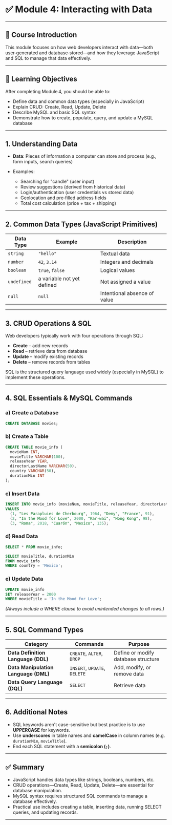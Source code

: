 # ✅ Module 4: Interacting with Data

---

## 🧠 Course Introduction

This module focuses on how web developers interact with data—both user‑generated and database‑stored—and how they leverage JavaScript and SQL to manage that data effectively.

---

## 🎯 Learning Objectives

After completing Module 4, you should be able to:

* Define data and common data types (especially in JavaScript)
* Explain CRUD: Create, Read, Update, Delete
* Describe MySQL and basic SQL syntax
* Demonstrate how to create, populate, query, and update a MySQL database

---

## 1. Understanding Data

* **Data**: Pieces of information a computer can store and process (e.g., form inputs, search queries)
* Examples:

  * Searching for "candle" (user input)
  * Review suggestions (derived from historical data)
  * Login/authentication (user credentials vs stored data)
  * Geolocation and pre‑filled address fields
  * Total cost calculation (price + tax + shipping)

---

## 2. Common Data Types (JavaScript Primitives)

| Data Type   | Example                    | Description                  |
| ----------- | -------------------------- | ---------------------------- |
| `string`    | `"hello"`                  | Textual data                 |
| `number`    | `42`, `3.14`               | Integers and decimals        |
| `boolean`   | `true`, `false`            | Logical values               |
| `undefined` | a variable not yet defined | Not assigned a value         |
| `null`      | `null`                     | Intentional absence of value |

---

## 3. CRUD Operations & SQL

Web developers typically work with four operations through SQL:

* **Create** – add new records
* **Read** – retrieve data from database
* **Update** – modify existing records
* **Delete** – remove records from tables

SQL is the structured query language used widely (especially in MySQL) to implement these operations.

---

## 4. SQL Essentials & MySQL Commands

### a) Create a Database

```sql
CREATE DATABASE movies;
```

### b) Create a Table

```sql
CREATE TABLE movie_info (
  movieNum INT,
  movieTitle VARCHAR(100),
  releaseYear YEAR,
  directorLastName VARCHAR(50),
  country VARCHAR(50),
  durationMin INT
);
```

### c) Insert Data

```sql
INSERT INTO movie_info (movieNum, movieTitle, releaseYear, directorLastName, country, durationMin)
VALUES
  (1, "Les Parapluies de Cherbourg", 1964, "Demy", "France", 91),
  (2, "In the Mood for Love", 2000, "Kar-wai", "Hong Kong", 98),
  (3, "Roma", 2018, "Cuarón", "Mexico", 135);
```

### d) Read Data

```sql
SELECT * FROM movie_info;

SELECT movieTitle, durationMin
FROM movie_info
WHERE country = 'Mexico';
```

### e) Update Data

```sql
UPDATE movie_info
SET releaseYear = 2000
WHERE movieTitle = 'In the Mood for Love';
```

*(Always include a WHERE clause to avoid unintended changes to all rows.)*

---

## 5. SQL Command Types

| Category                             | Commands                     | Purpose                             |
| ------------------------------------ | ---------------------------- | ----------------------------------- |
| **Data Definition Language (DDL)**   | `CREATE`, `ALTER`, `DROP`    | Define or modify database structure |
| **Data Manipulation Language (DML)** | `INSERT`, `UPDATE`, `DELETE` | Add, modify, or remove data         |
| **Data Query Language (DQL)**        | `SELECT`                     | Retrieve data                       |

---

## 6. Additional Notes

* SQL keywords aren't case-sensitive but best practice is to use **UPPERCASE** for keywords.
* Use **underscores** in table names and **camelCase** in column names (e.g. `durationMin`, `movieTitle`).
* End each SQL statement with a **semicolon (`;`)**.

---

## ✅ Summary

* JavaScript handles data types like strings, booleans, numbers, etc.
* CRUD operations—Create, Read, Update, Delete—are essential for database manipulation.
* MySQL syntax requires structured SQL commands to manage a database effectively.
* Practical use includes creating a table, inserting data, running SELECT queries, and updating records.

---
